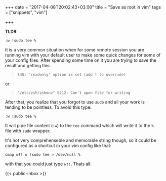 +++
date = "2017-04-08T20:02:43+03:00"
title = "Save as root in vim"
tags = ["snippets", "vim"]

+++

**TLDR**
```
:w !sudo tee %
```

It is a very common situation when for some remote session you are running vim with your default user to make some quick changes for some of your config files. After spending some time on it you are trying to save the result and getting this:

> `E45: 'readonly' option is set (add ! to override)`

or

> `"/etc/zsh/zshenv" E212: Can't open file for writing`

After that, you realize that you forgot to use `sudo` and all your work is tending to be pointless. To avoid this type:

`:w !sudo tee %`

It will pipe file content (`:w`) to the `tee` command which will write it to the `%` file with `sudo` wrapper.

It's not very comprehenseble and memorable string though, so it could be configured as a shortcut in your vim config like that:

```
cmap w!! w !sudo tee > /dev/null %
```

with that you could just type `w!!`. Thats all.


{{< public-inbox \>}}
